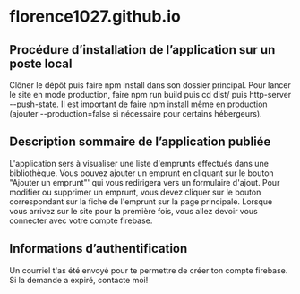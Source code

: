 # florence1027.github.io

## Procédure d’installation de l’application sur un poste local

Clôner le dépôt puis faire npm install dans son dossier principal. Pour lancer le site en mode production, faire npm run build puis cd dist/ puis  http-server --push-state.
Il est important de faire npm install même en production (ajouter --production=false si nécessaire pour certains hébergeurs).

## Description sommaire de l’application publiée

L'application sers à visualiser une liste d'emprunts effectués dans une bibliothèque. Vous pouvez ajouter un emprunt en cliquant sur le bouton "Ajouter un emprunt"' qui vous redirigera vers un formulaire d'ajout. Pour modifier ou supprimer un emprunt, vous devez cliquer sur le bouton correspondant sur la fiche de l'emprunt sur la page principale. Lorsque vous arrivez sur le site pour la première fois, vous allez devoir vous connecter avec votre compte firebase. 

## Informations d’authentification 

Un courriel t'as été envoyé pour te permettre de créer ton compte firebase. Si la demande a expiré, contacte moi!
